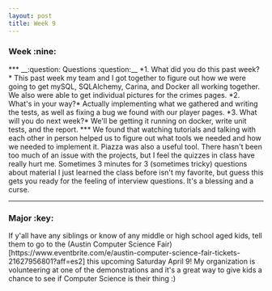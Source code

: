 ```yaml
---
layout: post
title: Week 9
---
```

<h3>Week :nine: </h3>
***  
__:question: Questions :question:__  
*1. What did you do this past week?*  
   This past week my team and I got together to figure out how we were going to get mySQL, SQLAlchemy, Carina, and Docker all working together. We also were able to get individual pictures for the crimes pages.   
*2. What's in your way?*  
   Actually implementing what we gathered and writing the tests, as well as fixing a bug we found with our player pages.   
*3. What will you do next week?*  
   We'll be getting it running on docker, write unit tests, and the report.   
***  
   We found that watching tutorials and talking with each other in person helped us to figure out what tools we needed and how we needed to implement it. Piazza was also a useful tool.
   There hasn't been too much of an issue with the projects, but I feel the quizzes in class have really hurt me. Sometimes 3 minutes for 3 (sometimes tricky) questions about material I just learned the class before isn't my favorite, but guess this gets you ready for the feeling of interview questions. It's a blessing and a curse.
  
***  
<h3> Major :key: </h3>  
If y'all have any siblings or know of any middle or high school aged kids, tell them to go to the (Austin Computer Science Fair)[https://www.eventbrite.com/e/austin-computer-science-fair-tickets-21627956801?aff=es2] this upcoming Saturday April 9! My organization is volunteering at one of the demonstrations and it's a great way to give kids a chance to see if Computer Science is their thing :)    
